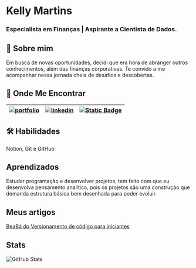 
# Kelly Martins 
### Especialista em Finanças | Aspirante a Cientista de Dados.




## 🚀 Sobre mim
Em busca de novas oportunidades, decidi que era hora de abranger outros conhecimentos, além das finanças corporativas.
Te convido a me acompanhar nessa jornada cheia de desafios e descobertas.


##  🔗 Onde Me Encontrar

|[![portfolio](https://img.shields.io/badge/my_portfolio-000?style=for-the-badge&logo=ko-fi&logoColor=white)](https://www.dio.me/en/users/kellymartins0406?source=articles-resumao-de-versionamento-de-codigo-com-git-e-github&utm_source=resumao-de-versionamento-de-codigo-com-git-e-github&utm_medium=articles&utm_campaign=ds-kellymartins0406&utm_content=dio)|[![linkedin](https://img.shields.io/badge/linkedin-0A66C2?style=for-the-badge&logo=linkedin&logoColor=white)](https://www.linkedin.com/in/kellymartins0406/)| [![Static Badge](https://img.shields.io/badge/Notion-blue)](https://www.notion.so/kellysilva/Versionamento-de-C-digo-com-Git-e-GitHub-6fc4b235719644b2ab36318b17fe89ff?pvs=4)|
|---------:|---------|-----|



## 🛠 Habilidades
Notion, Git e GitHub



## Aprendizados


Estudar programação e desenvolver projetos, tem feito com que eu desenvolva pensamento analitico, pois os projetos são uma construção que demanda estrutura básica bem desenhada para poder evoluir. 


## Meus artigos

[BeaBá do Versionamento de código para iniciantes](https://www.dio.me/en/articles/resumao-de-versionamento-de-codigo-com-git-e-github)

## Stats
![GitHub Stats](https://github-readme-stats.vercel.app/api?username=KellyMartins0406&theme=transparent&bg_color=fff&border_color=30A3DC&show_icons=true&icon_color=30A3DC&title_color=E94D5F&text_color=000)